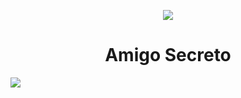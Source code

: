 <p align="center">
   <img src="https://github.com/user-attachments/assets/b78f4de7-84a5-430e-8b07-be19b2e6fa97">
</p>

<h1 align="center"> Amigo Secreto </h1>
<p align="left">
   <img src="https://img.shields.io/badge/STATUS-EN%20DESAROLLO-green">
</p>






